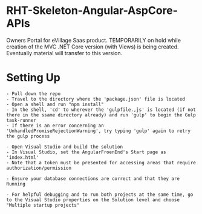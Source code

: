 # RHT-Skeleton-Angular-AspCore-APIs
Owners Portal for eVillage Saas product. TEMPORARILY on hold while creation of the MVC .NET Core version (with Views) is being created. Eventually material will transfer to this version.

# Setting Up

	- Pull down the repo
	- Travel to the directory where the 'package.json' file is located
	- Open a shell and run "npm install"
	- In the shell, 'cd' to wherever the 'gulpfile.,js' is located (if not there in the ssame directory already) and run 'gulp' to begin the Gulp task-runner
	- If there is an error concerning an 'UnhandledPromiseRejectionWarning', try typing 'gulp' again to retry the gulp process
	
	- Open Visual Studio and build the solution
	- In Visual Studio, set the AngularFroenEnd's Start page as 'index.html'
	- Note that a token must be presented for accessing areas that require authorization/permission
	
	- Ensure your database connections are correct and that they are Running
	
	- For helpful debugging and to run both projects at the same time, go to the Visual Studio properties on the Solution level and choose "Multiple startup projects"
	